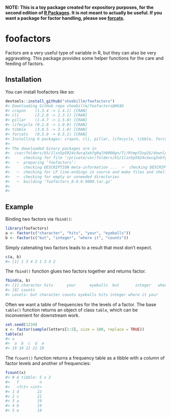 
<!-- README.md is generated from README.Rmd. Please edit that file -->

**NOTE: This is a toy package created for expository purposes, for the
second edition of [R Packages](https://r-pkgs.org). It is not meant to
actually be useful. If you want a package for factor handling, please
see [forcats](https://forcats.tidyverse.org).**

# foofactors

<!-- badges: start -->

<!-- badges: end -->

Factors are a very useful type of variable in R, but they can also be
very aggravating. This package provides some helper functions for the
care and feeding of factors.

## Installation

You can install foofactors like so:

``` r
devtools::install_github("shoebillm/foofactors")
#> Downloading GitHub repo shoebillm/foofactors@HEAD
#> crayon    (1.3.4 -> 1.4.1) [CRAN]
#> cli       (2.2.0 -> 2.3.1) [CRAN]
#> pillar    (1.4.7 -> 1.5.0) [CRAN]
#> lifecycle (0.2.0 -> 1.0.0) [CRAN]
#> tibble    (3.0.5 -> 3.1.0) [CRAN]
#> forcats   (0.5.0 -> 0.5.1) [CRAN]
#> Installing 6 packages: crayon, cli, pillar, lifecycle, tibble, forcats
#> 
#> The downloaded binary packages are in
#>  /var/folders/k5/1lsn5p5924v3wcq3xbfg9qlh0000gn/T//Rtmpf3zp2G/downloaded_packages
#>      checking for file ‘/private/var/folders/k5/1lsn5p5924v3wcq3xbfg9qlh0000gn/T/Rtmpf3zp2G/remotes51fc71fe4e66/shoebillm-foofactors-5666eee/DESCRIPTION’ ...  ✓  checking for file ‘/private/var/folders/k5/1lsn5p5924v3wcq3xbfg9qlh0000gn/T/Rtmpf3zp2G/remotes51fc71fe4e66/shoebillm-foofactors-5666eee/DESCRIPTION’
#>   ─  preparing ‘foofactors’:
#>      checking DESCRIPTION meta-information ...  ✓  checking DESCRIPTION meta-information
#>   ─  checking for LF line-endings in source and make files and shell scripts
#>   ─  checking for empty or unneeded directories
#>   ─  building ‘foofactors_0.0.0.9000.tar.gz’
#>      
#> 
```

## Example

Binding two factors via `fbind()`:

``` r
library(foofactors)
a <- factor(c("character", "hits", "your", "eyeballs"))
b <- factor(c("but", "integer", "where it", "counts"))
```

Simply catenating two factors leads to a result that most don’t expect.

``` r
c(a, b)
#> [1] 1 3 4 2 1 3 4 2
```

The `fbind()` function glues two factors together and returns factor.

``` r
fbind(a, b)
#> [1] character hits      your      eyeballs  but       integer   where it 
#> [8] counts   
#> Levels: but character counts eyeballs hits integer where it your
```

Often we want a table of frequencies for the levels of a factor. The
base `table()` function returns an object of class `table`, which can be
inconvenient for downstream work.

``` r
set.seed(1234)
x <- factor(sample(letters[1:5], size = 100, replace = TRUE))
table(x)
#> x
#>  a  b  c  d  e 
#> 19 19 21 22 19
```

The `fcount()` function returns a frequency table as a tibble with a
column of factor levels and another of frequencies:

``` r
fcount(x)
#> # A tibble: 5 x 2
#>   f         n
#>   <fct> <int>
#> 1 d        22
#> 2 c        21
#> 3 a        19
#> 4 b        19
#> 5 e        19
```
